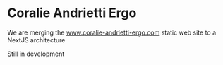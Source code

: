 # Coralie Andrietti Ergo

We are merging the www.coralie-andrietti-ergo.com static web site to a NextJS architecture

Still in development
